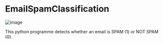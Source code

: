 # EmailSpamClassification
![image](https://user-images.githubusercontent.com/81415318/126604876-2284811b-7492-4386-a310-05a9cede890f.png)

This python programme detects whether an email is SPAM (1) or NOT SPAM (0).

